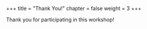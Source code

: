 +++
title = "Thank You!"
chapter = false
weight = 3
+++

Thank you for participating in this workshop!